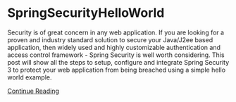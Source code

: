 SpringSecurityHelloWorld
========================
Security is of great concern in any web application. If you are looking for a proven and industry standard solution to secure your Java/J2ee based application, then widely used and highly customizable authentication and access control framework - Spring Security is well worth considering. This post will show all the steps to setup, configure and integrate Spring Security 3 to protect your web application from being breached using a simple hello world example.

<a href="http://www.srccodes.com/p/article/3/spring-security-3-hello-world-example">Continue Reading</a>


